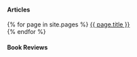 #### Articles
{% for page in site.pages %}
  <a href="{{ page.url }}">{{ page.title }}</a>  
{% endfor %}

#### Book Reviews
